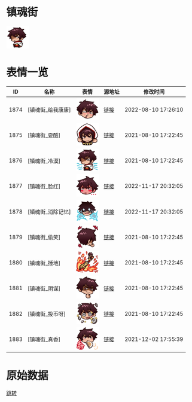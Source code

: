 # 镇魂街

<img src="./cover.png" height="60" alt="cover" />

# 表情一览

|ID|名称|表情|源地址|修改时间|
|----|----|----|----|----|
|1874|[镇魂街_给我康康]|<img src="./pic/001874_%5B镇魂街_给我康康%5D.png" height="60" alt="给我康康"/>|[链接](http://i0.hdslb.com/bfs/emote/e59b569a51298dc70540a357670a7eb734542369.png)|2022-08-10 17:26:10|
|1875|[镇魂街_耍酷]|<img src="./pic/001875_%5B镇魂街_耍酷%5D.png" height="60" alt="耍酷"/>|[链接](http://i0.hdslb.com/bfs/emote/8001eeb6a2365791560061cbeb4a290fcfb81130.png)|2021-08-10 17:22:45|
|1876|[镇魂街_冷漠]|<img src="./pic/001876_%5B镇魂街_冷漠%5D.png" height="60" alt="冷漠"/>|[链接](http://i0.hdslb.com/bfs/emote/e2c498b2e9951cd9fd6a9d877aea44ccb150c0ee.png)|2021-08-10 17:22:45|
|1877|[镇魂街_脸红]|<img src="./pic/001877_%5B镇魂街_脸红%5D.png" height="60" alt="脸红"/>|[链接](http://i0.hdslb.com/bfs/emote/428c24e7460c0a2ee04f75cda8afbb05b72b511b.png)|2022-11-17 20:32:05|
|1878|[镇魂街_消除记忆]|<img src="./pic/001878_%5B镇魂街_消除记忆%5D.png" height="60" alt="消除记忆"/>|[链接](http://i0.hdslb.com/bfs/emote/18ca52513f40a2436f482b28bf64dd13469c70ff.png)|2022-11-17 20:32:05|
|1879|[镇魂街_偷笑]|<img src="./pic/001879_%5B镇魂街_偷笑%5D.png" height="60" alt="偷笑"/>|[链接](http://i0.hdslb.com/bfs/emote/32b40bf2a3efa7dc007e421604ef0fcb03581062.png)|2021-08-10 17:22:45|
|1880|[镇魂街_捶地]|<img src="./pic/001880_%5B镇魂街_捶地%5D.png" height="60" alt="捶地"/>|[链接](http://i0.hdslb.com/bfs/emote/ea86ea1ceacd417d2aa98641f843860309643180.png)|2021-08-10 17:22:45|
|1881|[镇魂街_阴谋]|<img src="./pic/001881_%5B镇魂街_阴谋%5D.png" height="60" alt="阴谋"/>|[链接](http://i0.hdslb.com/bfs/emote/e36fa01409eabc57926d16c6ce1ff328954c64d1.png)|2021-08-10 17:22:45|
|1882|[镇魂街_投币呀]|<img src="./pic/001882_%5B镇魂街_投币呀%5D.png" height="60" alt="投币呀"/>|[链接](http://i0.hdslb.com/bfs/emote/c72e5528c9f0c674e90e0e5d55f4a4d5b310ef7c.png)|2021-08-10 17:22:45|
|1883|[镇魂街_真香]|<img src="./pic/001883_%5B镇魂街_真香%5D.png" height="60" alt="真香"/>|[链接](http://i0.hdslb.com/bfs/emote/6f1a39a97efd3d9a81d8959a8bcf81a869c8e3a5.png)|2021-12-02 17:55:39|

# 原始数据

[跳转](./raw.json)

